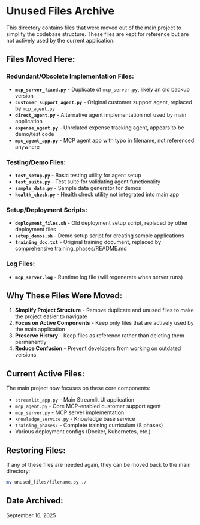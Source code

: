 # Unused Files Archive

This directory contains files that were moved out of the main project to simplify the codebase structure. These files are kept for reference but are not actively used by the current application.

## Files Moved Here:

### **Redundant/Obsolete Implementation Files:**
- **`mcp_server_fixed.py`** - Duplicate of `mcp_server.py`, likely an old backup version
- **`customer_support_agent.py`** - Original customer support agent, replaced by `mcp_agent.py`
- **`direct_agent.py`** - Alternative agent implementation not used by main application
- **`expense_agent.py`** - Unrelated expense tracking agent, appears to be demo/test code
- **`mpc_agent_app.py`** - MCP agent app with typo in filename, not referenced anywhere

### **Testing/Demo Files:**
- **`test_setup.py`** - Basic testing utility for agent setup
- **`test_suite.py`** - Test suite for validating agent functionality
- **`sample_data.py`** - Sample data generator for demos
- **`health_check.py`** - Health check utility not integrated into main app

### **Setup/Deployment Scripts:**
- **`deployment_files.sh`** - Old deployment setup script, replaced by other deployment files
- **`setup_demos.sh`** - Demo setup script for creating sample applications
- **`training_doc.txt`** - Original training document, replaced by comprehensive training_phases/README.md

### **Log Files:**
- **`mcp_server.log`** - Runtime log file (will regenerate when server runs)

## Why These Files Were Moved:

1. **Simplify Project Structure** - Remove duplicate and unused files to make the project easier to navigate
2. **Focus on Active Components** - Keep only files that are actively used by the main application
3. **Preserve History** - Keep files as reference rather than deleting them permanently
4. **Reduce Confusion** - Prevent developers from working on outdated versions

## Current Active Files:

The main project now focuses on these core components:
- `streamlit_app.py` - Main Streamlit UI application
- `mcp_agent.py` - Core MCP-enabled customer support agent
- `mcp_server.py` - MCP server implementation
- `knowledge_service.py` - Knowledge base service
- `training_phases/` - Complete training curriculum (8 phases)
- Various deployment configs (Docker, Kubernetes, etc.)

## Restoring Files:

If any of these files are needed again, they can be moved back to the main directory:
```bash
mv unused_files/filename.py ./
```

## Date Archived:
September 16, 2025